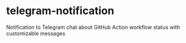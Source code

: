 # telegram-notification
Notification to Telegram chat about GitHub Action workflow status with customizable messages
